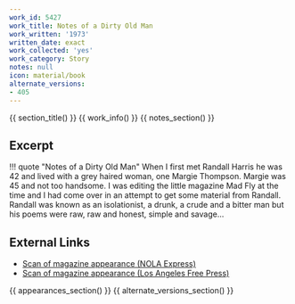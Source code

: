 ```yaml
---
work_id: 5427
work_title: Notes of a Dirty Old Man
work_written: '1973'
written_date: exact
work_collected: 'yes'
work_category: Story
notes: null
icon: material/book
alternate_versions:
- 405
---
```


{{ section_title() }}
{{ work_info() }}
{{ notes_section() }}
## Excerpt
!!! quote "Notes of a Dirty Old Man"
    When I first met Randall Harris he was 42 and lived with a grey haired woman, one Margie Thompson. Margie was 45 and not too handsome. I was editing the little magazine Mad Fly at the time and I had come over in an attempt to get some material from Randall.
    Randall was known as an isolationist, a drunk, a crude and a bitter man but his poems were raw, raw and honest, simple and savage...

## External Links
- [Scan of magazine appearance (NOLA Express)](https://www.jstor.org/action/doBasicSearch?Query=%22nola+express%22)
- [Scan of magazine appearance (Los Angeles Free Press)](https://www.jstor.org/action/doBasicSearch?Query=pt%3A%28%22Los+Angeles+Free+Press%22%29)

{{ appearances_section() }}
{{ alternate_versions_section() }}